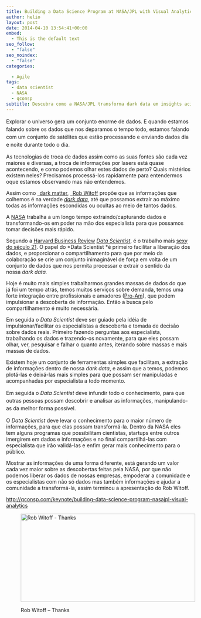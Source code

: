 ```yaml
---
title: Building a Data Science Program at NASA/JPL with Visual Analytics
author: helio
layout: post
date: 2014-04-10 13:54:41+00:00
embed:
  - This is the default text
seo_follow:
  - "false"
seo_noindex:
  - "false"
categories:

  - Agile
tags:
  - data scientist
  - NASA
  - qconsp
subtitle: Descubra como a NASA/JPL transforma dark data em insights acionáveis—construindo programas de ciência de dados que empoderam especialistas, facilitam descobertas e transformam datasets espaciais massivos em conhecimento público
---
```


<span style="line-height: 1.5em">Explorar o universo gera um conjunto enorme de dados. E quando estamos falando sobre os dados que nos deparamos o tempo todo, estamos falando com um conjunto de satélites que estão processando e enviando dados dia e noite durante todo o dia.</span>

As tecnologias de troca de dados assim como as suas fontes são cada vez maiores e diversas, a troca de informações por lasers está quase acontecendo, e como podemos olhar estes dados de perto? Quais mistérios existem neles? Precisamos processá-los rapidamente para entendermos oque estamos observando mas não entendemos.

Assim como _<a title="Dark Matter" href="http://en.wikipedia.org/wiki/Dark_matter" target="_blank">dark matter</a>, _[Rob Witoff][1] propõe que as informações que colhemos é na verdade <a title="Dark Data" href="http://searchdatamanagement.techtarget.com/definition/dark-data" target="_blank"><em>dark data</em></a>, até que possamos extrair ao máximo todas as informações escondidas ou ocultas ao meio de tantos dados.

A <a title="NASA" href="http://www.nasa.gov/" target="_blank">NASA</a> trabalha a um longo tempo extraindo/capturando dados e transformando-os em poder na mão dos especialista para que possamos tomar decisões mais rápido.

Segundo a <a title="HBR" href="http://hbr.org/" target="_blank">Harvard Business Review</a> <a title="http://en.wikipedia.org/wiki/Data_science" href="http://en.wikipedia.org/wiki/Data_science" target="_blank"><em>Data Scientist</em></a>, é o trabalho mais <a title="Data Scientist: The Sexiest Job of the 21st Century" href="http://hbr.org/2012/10/data-scientist-the-sexiest-job-of-the-21st-century/ar/1" target="_blank">sexy do século 21</a>. O papel do *Data Scientist *é primeiro facilitar a liberação dos dados, e proporcionar o compartilhamento para que por meio da colaboração se crie um conjunto inimaginável de força em volta de um conjunto de dados que nos permita processar e extrair o sentido da nossa *dark data.*

Hoje é muito mais simples trabalharmos grandes massas de dados do que já foi um tempo atrás, temos muitos serviços sobre demanda, temos uma forte integração entre profissionais e amadores (<a title="Pro-Am" href="http://en.wikipedia.org/wiki/Pro%E2%80%93am" target="_blank">Pro-Am</a>), que podem impulsionar a descoberta de informação. Então a busca pelo compartilhamento é muito necessária.

Em seguida o *Data Scientist* deve ser guiado pela idéia de impulsionar/facilitar os especialistas a descoberta e tomada de decisão sobre dados reais. Primeiro fazendo perguntas aos especialista, trabalhando os dados e trazendo-os novamente, para que eles possam olhar, ver, pesquisar e falhar o quanto antes, iterando sobre massas e mais massas de dados.

Existem hoje um conjunto de ferramentas simples que facilitam, a extração de informações dentro de nossa *dark data*, e assim que a temos, podemos plotá-las e deixá-las mais simples para que possam ser manipuladas e acompanhadas por especialista a todo momento.

<span style="line-height: 1.5em">Em seguida o </span><em style="line-height: 1.5em">Data Scientist</em> <span style="line-height: 1.5em">deve infundir todo o conhecimento, para que outras pessoas possam descobrir e analisar as informações, manipulando-as da melhor forma possível. </span>

O *Data Scientist* deve levar o conhecimento para o maior número de informações, para que elas possam transformá-la. Dentro da NASA eles tem alguns programas que possibilitam cientistas, startups entre outros imergirem em dados e informações e no final compartilhá-las com especialista que irão validá-las e enfim gerar mais conhecimento para o público.

Mostrar as informações de uma forma diferente, está gerando um valor cada vez maior sobre as descobertas feitas pela NASA, por que não podemos liberar os dados de nossas empresas, empoderar a comunidade e os especialistas com não só dados mas também informações e ajudar a comunidade a transformá-la, assim terminou a apresentação do Rob Witoff.

<a style="line-height: 1.5em" title="http://qconsp.com/keynote/building-data-science-program-nasajpl-visual-analytics" href="http://qconsp.com/keynote/building-data-science-program-nasajpl-visual-analytics" target="_blank">http://qconsp.com/keynote/building-data-science-program-nasajpl-visual-analytics</a><figure id="attachment_817" style="width: 476px" class="wp-caption aligncenter">

[<img class="size-full wp-image-817" alt="Rob Witoff - Thanks" src="/uploads/2014/04/Bk3VhGxIUAErN1W.jpg" width="476" height="240" srcset="/uploads/2014/04/Bk3VhGxIUAErN1W.jpg 476w, /uploads/2014/04/Bk3VhGxIUAErN1W-300x151.jpg 300w" sizes="(max-width: 476px) 100vw, 476px" />][2]<figcaption class="wp-caption-text">Rob Witoff &#8211; Thanks</figcaption></figure>

[1]: http://qconsp.com/user/rob-witoff
[2]: /uploads/2014/04/Bk3VhGxIUAErN1W.jpg
